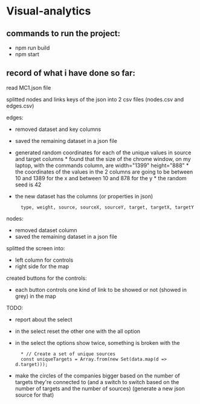 # Visual-analytics

## commands to run the project:
* npm run build
* npm start

## record of what i have done so far:

read MC1.json file

splitted nodes and links keys of the json into 2 csv files (nodes.csv and edges.csv)

edges:
* removed dataset and key columns
* saved the remaining dataset in a json file
* generated random coordinates for each of the unique values in source and target columns
        * found that the size of the chrome window, on my laptop, with the commands column, are width="1399" height="888"
        * the coordinates of the values in the 2 columns are going to be between 10 and 1389 for the x and between 10 and 878 for the y
        * the random seed is 42
* the new dataset has the columns (or properties in json)

        type, weight, source, sourceX, sourceY, target, targetX, targetY

nodes:
* removed dataset column
* saved the remaining dataset in a json file

splitted the screen into:
* left column for controls
* right side for the map

created buttons for the controls:
* each button controls one kind of link to be showed or not (showed in grey) in the map

TODO:
* report about the select
* in the select reset the other one with the all option
* in the select the options show twice, something is broken with the

        * // Create a set of unique sources 
        const uniqueTargets = Array.from(new Set(data.map(d => d.target)));
* make the circles of the companies bigger based on the number of targets they're connected to (and a switch to switch based on the number of targets and the number of sources) (generate a new json source for that)